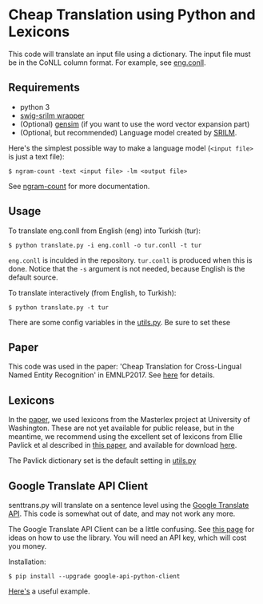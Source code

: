 # Cheap Translation using Python and Lexicons

This code will translate an input file using a dictionary. The input file must be in the CoNLL column format. For 
example, see [eng.conll](eng.conll).


## Requirements

* python 3
* [swig-srilm wrapper](https://github.com/desilinguist/swig-srilm/)
* (Optional) [gensim](https://radimrehurek.com/gensim/) (if you want to use the word vector expansion part)
* (Optional, but recommended) Language model created by [SRILM](http://www.speech.sri.com/projects/srilm/).

Here's the simplest possible way to make a language model (`<input file>` is just a text file):

    $ ngram-count -text <input file> -lm <output file>

See [ngram-count](http://www.speech.sri.com/projects/srilm/manpages/ngram-count.1.html) for more documentation.

## Usage

To translate eng.conll from English (eng) into Turkish (tur):

    $ python translate.py -i eng.conll -o tur.conll -t tur

`eng.conll` is inculded in the repository. `tur.conll` is produced when this is done. Notice that the `-s` argument is not needed, because English is the default source.

To translate interactively (from English, to Turkish):

    $ python translate.py -t tur


There are some config variables in the [utils.py](utils.py). Be sure to set these 
  
 
## Paper
This code was used in the paper: 'Cheap Translation for Cross-Lingual Named Entity Recognition' in EMNLP2017. See [here](http://cogcomp.org/page/publication_view/818) for details.

    
## Lexicons
In the [paper](http://cogcomp.org/page/publication_view/818), we used lexicons from the Masterlex project at University 
of Washington. These are not yet available for public release, but in the meantime, we recommend using the excellent set
of lexicons from Ellie Pavlick et al described in [this paper](http://aclweb.org/anthology/Q14-1007), and available for download [here](https://www.seas.upenn.edu/~epavlick/data.html).

The Pavlick dictionary set is the default setting in [utils.py](utils.py)

## Google Translate API Client

senttrans.py will translate on a sentence level using the [Google Translate API](https://cloud.google.com/translate/docs/). This code is somewhat out of 
date, and may not work any more.  


The Google Translate API Client can be a little confusing. See [this page](https://developers.google.com/api-client-library/python/apis/translate/v2)
for ideas on how to use the library. You will need an API key, which will cost you money.

Installation:

    $ pip install --upgrade google-api-python-client

[Here's](https://github.com/google/google-api-python-client/tree/master/samples/translate) a useful example.
